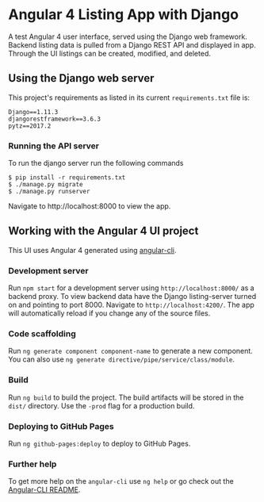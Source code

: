 # Angular 4 Listing App with Django

A test Angular 4 user interface, served using the Django web framework. Backend listing data is pulled from a Django REST API and displayed in app. Through the UI listings can be created, modified, and deleted.

## Using the Django web server

This project's requirements as listed in its current `requirements.txt` file is:

```
Django==1.11.3
djangorestframework==3.6.3
pytz==2017.2
```

### Running the API server

To run the django server run the following commands

```
$ pip install -r requirements.txt
$ ./manage.py migrate
$ ./manage.py runserver
```

Navigate to http://localhost:8000 to view the app.

## Working with the Angular 4 UI project

This UI uses Angular 4 generated using [angular-cli](https://github.com/angular/angular-cli).
### Development server

Run `npm start` for a development server using `http://localhost:8000/` as a backend proxy. To view backend data have the Django listing-server turned on and pointing to port 8000. Navigate to `http://localhost:4200/`. The app will automatically reload if you change any of the source files.

### Code scaffolding

Run `ng generate component component-name` to generate a new component. You can also use `ng generate directive/pipe/service/class/module`.

### Build

Run `ng build` to build the project. The build artifacts will be stored in the `dist/` directory. Use the `-prod` flag for a production build.

### Deploying to GitHub Pages

Run `ng github-pages:deploy` to deploy to GitHub Pages.

### Further help

To get more help on the `angular-cli` use `ng help` or go check out the [Angular-CLI README](https://github.com/angular/angular-cli/blob/master/README.md).
